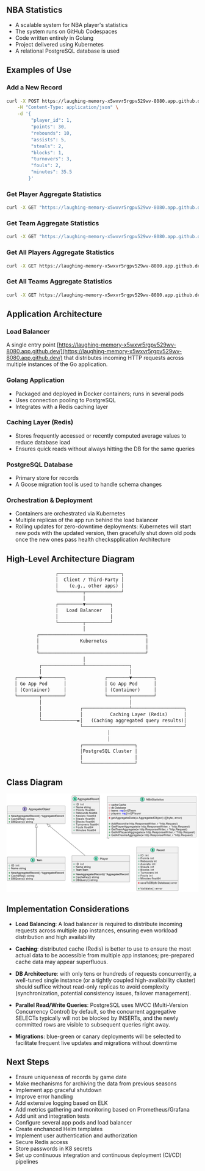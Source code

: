 ## NBA Statistics
- A scalable system for NBA player's statistics
- The system runs on GitHub Codespaces
- Code written entirely in Golang
- Project delivered using Kubernetes
- A relational PostgreSQL database is used

## Examples of Use

### Add a New Record
```sh
curl -X POST https://laughing-memory-x5wxvr5rgpv529wv-8080.app.github.dev:8080/record \
    -H "Content-Type: application/json" \
    -d '{
         "player_id": 1,
         "points": 30,
         "rebounds": 10,
         "assists": 5,
         "steals": 2,
         "blocks": 1,
         "turnovers": 3,
         "fouls": 2,
         "minutes": 35.5
        }'
```

### Get Player Aggregate Statistics
```sh
curl -X GET "https://laughing-memory-x5wxvr5rgpv529wv-8080.app.github.dev:8080/aggregate/player?playerId=1"
```

### Get Team Aggregate Statistics
```sh
curl -X GET "https://laughing-memory-x5wxvr5rgpv529wv-8080.app.github.dev:8080/aggregate/team?teamId=1"
```

### Get All Players Aggregate Statistics
```sh
curl -X GET https://laughing-memory-x5wxvr5rgpv529wv-8080.app.github.dev:8080/aggregate/players
```

### Get All Teams Aggregate Statistics
```sh
curl -X GET https://laughing-memory-x5wxvr5rgpv529wv-8080.app.github.dev:8080/aggregate/teams
```

## Application Architecture

### Load Balancer
A single entry point [https://laughing-memory-x5wxvr5rgpv529wv-8080.app.github.dev/](https://laughing-memory-x5wxvr5rgpv529wv-8080.app.github.dev/) that distributes incoming HTTP requests across multiple instances of the Go application.

### Golang Application
- Packaged and deployed in Docker containers; runs in several pods
- Uses connection pooling to PostgreSQL
- Integrates with a Redis caching layer

### Caching Layer (Redis)
- Stores frequently accessed or recently computed average values to reduce database load
- Ensures quick reads without always hitting the DB for the same queries

### PostgreSQL Database
- Primary store for records
- A Goose migration tool is used to handle schema changes

### Orchestration & Deployment
- Containers are orchestrated via Kubernetes
- Multiple replicas of the app run behind the load balancer
- Rolling updates for zero-downtime deployments: Kubernetes will start new pods with the updated version, then gracefully shut down old pods once the new ones pass health checkspplication Architecture

## High-Level Architecture Diagram
                      ┌───────────────────────┐
                      │  Client / Third-Party │
                      │    (e.g., other apps) │
                      └─────────┬─────────────┘
                                │
                      ┌─────────▼─────────┐
                      │   Load Balancer   │
                      │                   |
                      └─────────┬─────────┘
                                │
               ┌───────────────────────────────────────┐
               │               Kubernetes              │
               │                                       │
               └───────────────────────────────────────┘
                                │
                ┌───────────────┴────────────────┐
                │                                │
       ┌────────▼────────┐              ┌────────▼────────┐
       │ Go App Pod      │              │ Go App Pod      │
       │ (Container)     │              │ (Container)     │
       └────────┬────────┘              └────────┬────────┘
                │                                │
                │              ┌─────────────────┴───────────────────┐
                │              │          Caching Layer (Redis)      │
                └─────────────►│   (Caching aggregated query results)│
                               └─────────────────────────────────────┘
                                         │
                                         │
                               ┌───────────────────┐
                               │PostgreSQL Cluster │
                               │                   │
                               └───────────────────┘


## Class Diagram
![Class Diagram](class_diagram.png)

## Implementation Considerations
- **Load Balancing**: A load balancer is required to distribute incoming requests across multiple app instances, ensuring even workload distribution and high availability

- **Caching**: distributed cache (Redis) is better to use to ensure the most actual data to be accessible from multiple app instances; pre-prepared cache data may appear superfluous. 

- **DB Architecture**: with only tens or hundreds of requests concurrently, a well-tuned single instance (or a tightly coupled high-availability cluster) should suffice without read-only replicas to avoid complexity (synchronization, potential consistency issues, failover management).

- **Parallel Read/Write Queries**: PostgreSQL uses MVCC (Multi-Version Concurrency Control) by default, so the concurrent aggregative SELECTs typically will not be blocked by INSERTs, and the newly committed rows are visible to subsequent queries right away.

- **Migrations**: blue-green or canary deployments will be selected to facilitate frequent live updates and migrations without downtime

## Next Steps
- Ensure uniqueness of records by game date
- Make mechanisms for archiving the data from previous seasons
- Implement app graceful shutdown
- Improve error handling
- Add extensive logging based on ELK
- Add metrics gathering and monitoring based on Prometheus/Grafana
- Add unit and integration tests
- Configure several app pods and load balancer
- Create enchanced Helm templates
- Implement user authentication and authorization
- Secure Redis access
- Store passwords in K8 secrets
- Set up continuous integration and continuous deployment (CI/CD) pipelines

